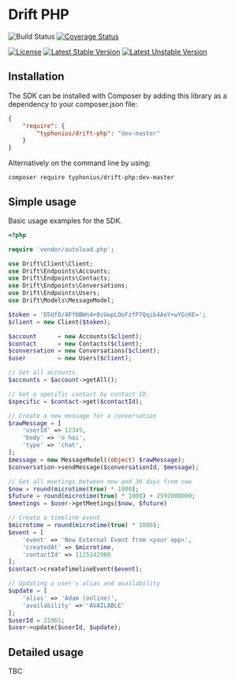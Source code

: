 # Drift PHP

![Build Status](https://github.com/typhonius/drift-php/workflows/Drift%20PHP%20build%20and%20test/badge.svg)
[![Coverage Status](https://codecov.io/gh/typhonius/drift-php/branch/master/graph/badge.svg)](https://codecov.io/gh/typhonius/drift-php)

[![License](https://poser.pugx.org/typhonius/drift-php/license.png)](https://www.versioneye.com/user/projects/5a18bd670fb24f2125873c86#tab-dependencies)
[![Latest Stable Version](https://poser.pugx.org/typhonius/drift-php/v/stable.png)](https://packagist.org/packages/typhonius/drift-php)
[![Latest Unstable Version](https://poser.pugx.org/typhonius/drift-php/v/unstable.png)](https://packagist.org/packages/typhonius/drift-php)

## Installation
The SDK can be installed with Composer by adding this library as a dependency to your composer.json file:

```json
{
    "require": {
        "typhonius/drift-php": "dev-master"
    }
}
```

Alternatively on the command line by using:

`composer require typhonius/drift-php:dev-master`

## Simple usage
Basic usage examples for the SDK.

```php
<?php

require 'vendor/autoload.php';

use Drift\Client\Client;
use Drift\Endpoints\Accounts;
use Drift\Endpoints\Contacts;
use Drift\Endpoints\Conversations;
use Drift\Endpoints\Users;
use Drift\Models\MessageModel;

$token = 'D5UfO/4FfNBWn4+0cUwpLOoFzfP7Qqib4AoY+wYGsKE=';
$client = new Client($token);

$account      = new Accounts($client);
$contact      = new Contacts($client);
$conversation = new Conversations($client);
$user         = new Users($client);

// Get all accounts.
$accounts = $account->getAll();

// Get a specific contact by contact ID.
$specific = $contact->get($contactId);

// Create a new message for a conversation
$rawMessage = [
    'userId' => 12345,
    'body' => 'o hai',
    'type' => 'chat',
];
$message = new MessageModel((object) $rawMessage);
$conversation->sendMessage($conversationId, $message);

// Get all meetings between now and 30 days from now
$now = round(microtime(true) * 1000);
$future = round(microtime(true) * 1000) + 2592000000;
$meetings = $user->getMeetings($now, $future)

// Create a timeline event
$microtime = round(microtime(true) * 1000);
$event = [
    'event' => 'New External Event from <your app>',
    'createdAt' => $microtime,
    'contactId' => 1115142980
];
$contact->createTimelineEvent($event);

// Updating a user's alias and availability
$update = [
    'alias' => 'Adam (online)',
    'availability' => 'AVAILABLE'
];
$userId = 21965;
$user->update($userId, $update);
```


## Detailed usage
TBC